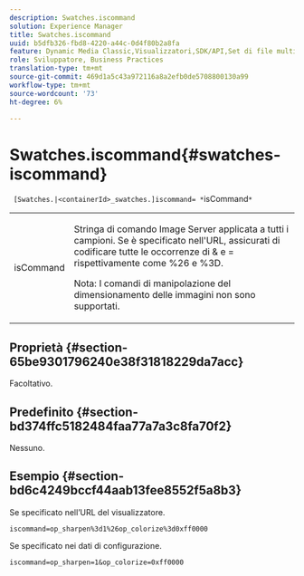 ```yaml
---
description: Swatches.iscommand
solution: Experience Manager
title: Swatches.iscommand
uuid: b5dfb326-fbd8-4220-a44c-0d4f80b2a8fa
feature: Dynamic Media Classic,Visualizzatori,SDK/API,Set di file multimediali diversi
role: Sviluppatore, Business Practices
translation-type: tm+mt
source-git-commit: 469d1a5c43a972116a8a2efb0de5708800130a99
workflow-type: tm+mt
source-wordcount: '73'
ht-degree: 6%

---
```



# Swatches.iscommand{#swatches-iscommand}

` [Swatches.|<containerId>_swatches.]iscommand= *`isCommand`*`

<table id="table_43A84C1044574A6FAB8CE67D71AAD5EC"> 
 <tbody> 
  <tr> 
   <td colname="col1"> <p> <span class="codeph"> <span class="varname"> isCommand</span> </span> </p> </td> 
   <td colname="col2"> <p> Stringa di comando Image Server applicata a tutti i campioni. Se è specificato nell'URL, assicurati di codificare tutte le occorrenze di <span class="codeph"> &amp;</span> e <span class="codeph"> =</span> rispettivamente come <span class="codeph"> %26</span> e <span class="codeph"> %3D</span>. </p> <p> <p>Nota:  I comandi di manipolazione del dimensionamento delle immagini non sono supportati. </p> </p> </td> 
  </tr> 
 </tbody> 
</table>

## Proprietà {#section-65be9301796240e38f31818229da7acc}

Facoltativo.

## Predefinito {#section-bd374ffc5182484faa77a7a3c8fa70f2}

Nessuno.

## Esempio {#section-bd6c4249bccf44aab13fee8552f5a8b3}

Se specificato nell’URL del visualizzatore.

`iscommand=op_sharpen%3d1%26op_colorize%3d0xff0000`

Se specificato nei dati di configurazione.

`iscommand=op_sharpen=1&op_colorize=0xff0000`
